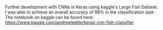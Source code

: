 Further development with CNNs in Keras using kaggle's Large Fish Dataset. I was able to achieve an overall accuracy of 98% in the classification task. The notebook on kaggle can be found here: https://www.kaggle.com/andrewkettle/keras-cnn-fish-classifier
